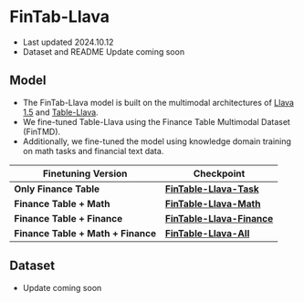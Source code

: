 # FinTab-Llava
- Last updated 2024.10.12
- Dataset and README Update coming soon

<!-- #region -->
## Model
- The FinTab-Llava model is built on the multimodal architectures of [Llava 1.5](https://github.com/haotian-liu/LLaVA) and [Table-Llava](https://github.com/SpursGoZmy/Table-LLaVA).
- We fine-tuned Table-Llava using the Finance Table Multimodal Dataset (FinTMD).
- Additionally, we fine-tuned the model using knowledge domain training on math tasks and financial text data.


| **Finetuning Version**         | **Checkpoint**         |
|--------------------------------|------------------------|
| **Only Finance Table**         | [**FinTable-Llava-Task**](https://huggingface.co/EmiliaLee/FinTable-Llava-Task)    |
| **Finance Table + Math**       | [**FinTable-Llava-Math**](https://huggingface.co/EmiliaLee/FinTable-Llava-Math)    |
| **Finance Table + Finance**    | [**FinTable-Llava-Finance**](https://huggingface.co/EmiliaLee/FinTable-Llava-Finance) |
| **Finance Table + Math + Finance** | [**FinTable-Llava-All**](https://huggingface.co/EmiliaLee/FinTable-Llava-All)     |
<!-- #endregion -->

## Dataset
- Update coming soon
